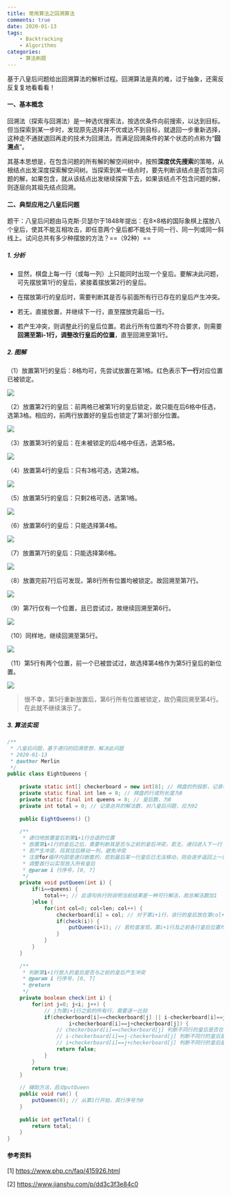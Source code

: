 ```yaml
---
title: 常用算法之回溯算法
comments: true
date: 2020-01-13
tags:
	- Backtracking
	- Algorithms
categories:	
	- 算法刷题
---
```


基于八皇后问题给出回溯算法的解析过程。回溯算法是真的难，过于抽象，还需反反复复地看看看！

<!--more-->

#### 一、基本概念

回溯法（探索与回溯法）是一种选优搜索法，按选优条件向前搜索，以达到目标。但当探索到某一步时，发现原先选择并不优或达不到目标，就退回一步重新选择，这种走不通就退回再走的技术为回溯法，而满足回溯条件的某个状态的点称为“**回溯点**”。

其基本思想是，在包含问题的所有解的解空间树中，按照**深度优先搜索**的策略，从根结点出发深度探索解空间树。当探索到某一结点时，要先判断该结点是否包含问题的解，如果包含，就从该结点出发继续探索下去，如果该结点不包含问题的解，则逐层向其祖先结点回溯。



#### 二、典型应用之八皇后问题

题干：八皇后问题由马克斯·贝瑟尔于1848年提出：在8×8格的国际象棋上摆放八个皇后，使其不能互相攻击，即任意两个皇后都不能处于同一行、同一列或同一斜线上。试问总共有多少种摆放的方法？==（92种）==



##### 1. 分析

* 显然，棋盘上每一行（或每一列）上只能同时出现一个皇后。要解决此问题，可先摆放第1行的皇后，紧接着摆放第2行的皇后。

* 在摆放第i行的皇后时，需要判断其是否与前面所有行已存在的皇后产生冲突。

* 若无，直接放置，并继续下一行，直至摆放完最后一行。

* 若产生冲突，则调整此行的皇后位置。若此行所有位置均不符合要求，则需要**回溯至第i-1行，调整改行皇后的位置**，直至回溯至第1行。



##### 2. 图解

（1）放置第1行的皇后：8格均可，先尝试放置在第1格。红色表示**下一行**对应位置已被锁定。

![](常用算法之回溯算法/1.jpg)

（2）放置第2行的皇后：前两格已被第1行的皇后锁定，故只能在后6格中任选，选第3格。相应的，前两行放置好的皇后也锁定了第3行部分位置。

![](常用算法之回溯算法/2.jpg)

（3）放置第3行的皇后：在未被锁定的后4格中任选，选第5格。

![](常用算法之回溯算法/3.jpg)

（4）放置第4行的皇后：只有3格可选，选第2格。

![](常用算法之回溯算法/4.jpg)

（5）放置第5行的皇后：只剩2格可选，选第1格。

![](常用算法之回溯算法/5.jpg)

（6）放置第6行的皇后：只能选择第4格。

![](常用算法之回溯算法/6.jpg)

（7）放置第7行的皇后：只能选择第6格。

![](常用算法之回溯算法/7.jpg)

（8）放置完前7行后可发现，第8行所有位置均被锁定。故回溯至第7行。

![](常用算法之回溯算法/8.jpg)

（9）第7行仅有一个位置，且已尝试过，故继续回溯至第6行。

![](常用算法之回溯算法/9.jpg)

（10）同样地，继续回溯至第5行。

![](常用算法之回溯算法/10.jpg)

（11）第5行有两个位置，前一个已被尝试过，故选择第4格作为第5行皇后的新位置。

![](常用算法之回溯算法/11.jpg)

> 很不幸，第5行重新放置后，第6行所有位置被锁定，故仍需回溯至第4行。在此就不继续演示了。



##### 3. 算法实现

```java
/**
 * 八皇后问题，基于递归的回溯思想，解决此问题
 * 2020-01-13
 * @author Merlin
 */
public class EightQueens {
	
	private static int[] checkerboard = new int[8]; // 棋盘的列投影，记录每一行的皇后存放的列索引值
	private static final int len = 8; // 棋盘的行或列长度为8
	private static final int queens = 8; // 皇后数，为8
	private int total = 0; // 记录总共的解法数，对八皇后问题，应为92
	
	public EightQueens() {}
	
	/**
	 * 递归地放置皇后到第i+1行合适的位置
	 * 放置第i+1行的皇后之后，需要判断其是否与之前的皇后冲突，若无，递归进入下一行；
	 * 若产生冲突，将其往后移动一列，避免冲突
	 * 注意for循环内部是递归嵌套的，若到最后某一行皇后已无法移动，则会逐步返回上一层，直至
	 * 调整首行以实现放入所有皇后
	 * @param i 行序号，[0, 7]
	 */
	private void putQueen(int i) {
		if(i==queens) {
			total++; // 此语句执行则说明当前结果是一种可行解法，故总解法数加1
		}else {
			for(int col=0; col<len; col++) {
				checkerboard[i] = col; // 对于第i+1行，该行的皇后放在第col+1列；若if语句为false，则调整第i+1行的皇后位置
				if(check(i)) {
					putQueen(i+1); // 若检查发现，第i+1行及之前各行皇后位置均满足题意，则递归移动下一行
				}
			}
		}
	}
	
	/**
	 * 判断第i+1行放入的皇后是否与之前的皇后产生冲突
	 * @param i 行序号，[0, 7]
	 * @return
	 */
	private boolean check(int i) {
		for(int j=0; j<i; j++) {
			// j为第i+1行之前的所有行，需要逐一比较
			if(checkerboard[i]==checkerboard[j] || i-checkerboard[i]==j-checkerboard[j] ||
					i+checkerboard[i]==j+checkerboard[j]) {
				// checkerboard[i]==checkerboard[j] 判断不同行的皇后是否在同一列
				// i-checkerboard[i]==j-checkerboard[j] 判断不同行的皇后是否在左对角线上
				// i+checkerboard[i]==j+checkerboard[j] 判断不同行的皇后是否在右对角线上
				return false;
			}
		}
		return true;
	}
	
	// 辅助方法，启动putQueen
	public void run() {
		putQueen(0); // 从第1行开始，其行序号为0
	}
	
	public int getTotal() {
		return total;
	}
}
```



#### 参考资料

[1] https://www.php.cn/faq/415926.html

[2] https://www.jianshu.com/p/dd3c3f3e84c0